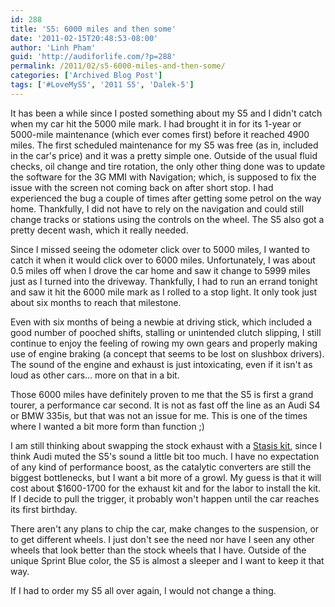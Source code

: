 ```yaml
---
id: 288
title: 'S5: 6000 miles and then some'
date: '2011-02-15T20:48:53-08:00'
author: 'Linh Pham'
guid: 'http://audiforlife.com/?p=288'
permalink: /2011/02/s5-6000-miles-and-then-some/
categories: ['Archived Blog Post']
tags: ['#LoveMyS5', '2011 S5', 'Dalek-5']
---
```


It has been a while since I posted something about my S5 and I didn't catch when my car hit the 5000 mile mark. I had brought it in for its 1-year or 5000-mile maintenance (which ever comes first) before it reached 4900 miles. The first scheduled maintenance for my S5 was free (as in, included in the car's price) and it was a pretty simple one. Outside of the usual fluid checks, oil change and tire rotation, the only other thing done was to update the software for the 3G MMI with Navigation; which, is supposed to fix the issue with the screen not coming back on after short stop. I had experienced the bug a couple of times after getting some petrol on the way home. Thankfully, I did not have to rely on the navigation and could still change tracks or stations using the controls on the wheel. The S5 also got a pretty decent wash, which it really needed.

Since I missed seeing the odometer click over to 5000 miles, I wanted to catch it when it would click over to 6000 miles. Unfortunately, I was about 0.5 miles off when I drove the car home and saw it change to 5999 miles just as I turned into the driveway. Thankfully, I had to run an errand tonight and saw it hit the 6000 mile mark as I rolled to a stop light. It only took just about six months to reach that milestone.

Even with six months of being a newbie at driving stick, which included a good number of pooched shifts, stalling or unintended clutch slipping, I still continue to enjoy the feeling of rowing my own gears and properly making use of engine braking (a concept that seems to be lost on slushbox drivers). The sound of the engine and exhaust is just intoxicating, even if it isn't as loud as other cars... more on that in a bit.

Those 6000 miles have definitely proven to me that the S5 is first a grand tourer, a performance car second. It is not as fast off the line as an Audi S4 or BMW 335is, but that was not an issue for me. This is one of the times where I wanted a bit more form than function ;)

I am still thinking about swapping the stock exhaust with a [Stasis kit](http://www.stasisengineering.com/Category_Detail.aspx?VID=223&PID=204), since I think Audi muted the S5's sound a little bit too much. I have no expectation of any kind of performance boost, as the catalytic converters are still the biggest bottlenecks, but I want a bit more of a growl. My guess is that it will cost about $1600-1700 for the exhaust kit and for the labor to install the kit. If I decide to pull the trigger, it probably won't happen until the car reaches its first birthday.

There aren't any plans to chip the car, make changes to the suspension, or to get different wheels. I just don't see the need nor have I seen any other wheels that look better than the stock wheels that I have. Outside of the unique Sprint Blue color, the S5 is almost a sleeper and I want to keep it that way.

If I had to order my S5 all over again, I would not change a thing.
